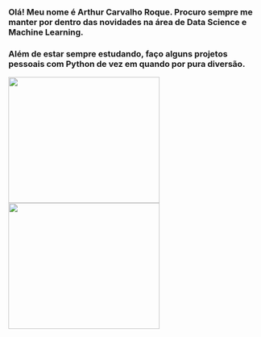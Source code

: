 ### Olá! Meu nome é Arthur Carvalho Roque. Procuro sempre me manter por dentro das novidades na área de Data Science e Machine Learning. 

### Além de estar sempre estudando, faço alguns  projetos pessoais com Python de vez em quando por pura diversão. 


<div class="box">
   <img src="https://media1.giphy.com/media/KAq5w47R9rmTuvWOWa/giphy.gif" width="300" height="250">
</div>
<div class="box">
    <img src="https://i.pinimg.com/originals/91/16/8b/91168b4873f6659b3e9fdfe4b89cd864.gif" width="300" height="250">
</div>

<!---
ArthurRoque/ArthurRoque is a ✨ special ✨ repository because its `README.md` (this file) appears on your GitHub profile.
You can click the Preview link to take a look at your changes.
--->

